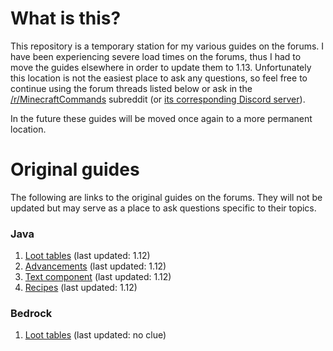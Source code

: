 # What is this?

This repository is a temporary station for my various guides on the forums. I have been experiencing severe load times on the forums, thus I had to move the guides elsewhere in order to update them to 1.13. Unfortunately this location is not the easiest place to ask any questions, so feel free to continue using the forum threads listed below or ask in the [/r/MinecraftCommands](https://www.reddit.com/r/MinecraftCommands/) subreddit (or [its corresponding Discord server](https://discord.gg/QAFXFtZ)).

In the future these guides will be moved once again to a more permanent location.

# Original guides

The following are links to the original guides on the forums. They will not be updated but may serve as a place to ask questions specific to their topics.

### Java

1. [Loot tables](http://www.minecraftforum.net/forums/minecraft-discussion/redstone-discussion-and/commands-command-blocks-and/2546347) (last updated: 1.12)
2. [Advancements](http://www.minecraftforum.net/forums/minecraft-discussion/redstone-discussion-and/commands-command-blocks-and/2809368) (last updated: 1.12)
3. [Text component](http://www.minecraftforum.net/forums/minecraft-discussion/redstone-discussion-and/commands-command-blocks-and/351959) (last updated: 1.12)
4. [Recipes](http://www.minecraftforum.net/forums/minecraft-discussion/redstone-discussion-and/commands-command-blocks-and/2810250) (last updated: 1.12)

### Bedrock

1. [Loot tables](http://www.minecraftforum.net/forums/minecraft-pocket-edition/mcpe-maps/mcpe-map-help-requests/2838965) (last updated: no clue)

